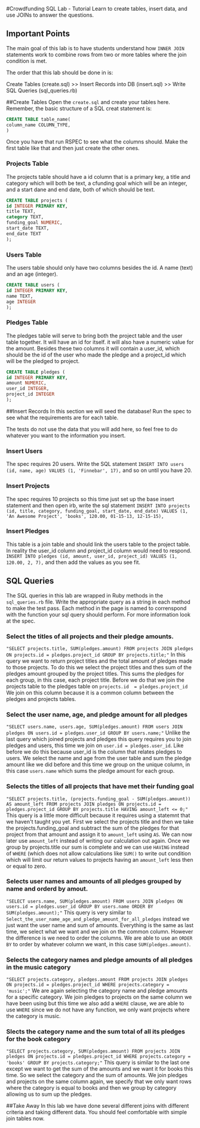 #Crowdfunding SQL Lab - Tutorial 
Learn to create tables, insert data, and use JOINs to answer the questions.

## Important Points
The main goal of this lab is to have students understand how `INNER JOIN` statements work to combine rows from two or more tables where the join condition is met. 

The order that this lab should be done in is:

Create Tables (create.sql) >> Insert Records into DB (insert.sql) >> Write SQL Queries (sql_queries.rb)

##Create Tables
Open the `create.sql` and create your tables here.
Remember, the basic structure of a SQL creat statement is:
```SQL
CREATE TABLE table_name(
column_name COLUMN_TYPE,
)
```

Once you have that run RSPEC to see what the columns should. Make the first table like that and then just create the other ones.
### Projects Table
The projects table should have a id column that is a primary key, a title and category which will both be text, a cfunding goal which will be an integer, and a start dane and end date, both of which should be text. 
```SQL
CREATE TABLE projects (
id INTEGER PRIMARY KEY,
title TEXT,
category TEXT,
funding_goal NUMERIC,
start_date TEXT,
end_date TEXT
);
```

### Users Table
The users table should only have two columns besides the id. A name (text) and an age (integer). 
```SQL
CREATE TABLE users (
id INTEGER PRIMARY KEY,
name TEXT,
age INTEGER
);
```

### Pledges Table
The pledges table will serve to bring both the project table and the user table together. It will have an id for itself. it will also have a numeric value for the amount. Besides these two columns it will contain a user_id, which should be the id of the user who made the pledge and a project_id which will be the pledged to project. 
```SQL
CREATE TABLE pledges (
id INTEGER PRIMARY KEY,
amount NUMERIC,
user_id INTEGER,
project_id INTEGER
);
```

##Insert Records
In this section we will seed the database! Run the spec to see what the requirements are for each table. 

The tests do not use the data that you will add here, so feel free to do whatever you want to the information you insert. 
### Insert Users
The spec requires 20 users. Write the SQL statement `INSERT INTO users (id, name, age) VALUES (1, 'Finnebar', 17),` and so on until you have 20. 
### Insert Projects
The spec requires 10 projects so this time just set up the base insert statement and then open irb, write the sql statement `INSERT INTO projects (id, title, category, funding_goal, start_date, end_date) VALUES (1, 'An Awesome Project', 'books', 120.00, 01-15-13, 12-15-15),`
### Insert Pledges
This table is a join table and should link the users table to the project table. In reality the user_id column and project_id column would need to respond. 
`INSERT INTO pledges (id, amount, user_id, project_id) VALUES (1, 120.00, 2, 7),` and then add the values as you see fit. 

## SQL Queries
The SQL queries in this lab are wrapped in Ruby methods in the `sql_queries.rb` file. 
Write the appropriate query as a string in each method to make the test pass. Each method in the page is named to correnspond with the function your sql query should perform. For more information look at the spec.
### Select the titles of all projects and their pledge amounts.
```"SELECT projects.title, SUM(pledges.amount) FROM projects JOIN pledges ON projects.id = pledges.project_id GROUP BY projects.title;"```
In this query we want to return project titles and the total amount of pledges made to those projects.  To do this we select the project titles and thes sum of the pledges amount grouped by the project titles. This sums the pledges for each group, in this case, each project title. Before we do that we join the projects table to the pledges table on `projects.id  = pledges.project_id` We join on this column because it is a common column between the pledges and projects tables.

### Select the user name, age, and pledge amount for all pledges 
 ```"SELECT users.name, users.age, SUM(pledges.amount) FROM users JOIN pledges ON users.id = pledges.user_id GROUP BY users.name;"```
Unlike the last query which joined projects and pledges this query requires you to join pledges and users, this time we join on `user.id = pledges.user_id`. Like before we do this because user_id is the column that relates pledges to users. We select the name and age from the user table and sum the pledge amount like we did before and this time we group on the unique column, in this case `users.name` which sums the pledge amount for each group.  
### Selects the titles of all projects that have met their funding goal

```"SELECT projects.title, (projects.funding_goal - SUM(pledges.amount)) AS amount_left FROM projects JOIN pledges ON projects.id = pledges.project_id GROUP BY projects.title HAVING amount_left <= 0;"```
This query is a little more difficult because it requires using a statemnt that we haven't taught you yet. First we select the projects title and then we take the projects.funding_goal and subtract the sum of the pledges for that project from that amount and assign it to `amount_left` using `AS`. We can now later use `amount_left` instead of writing our calculation out again. Once we group by projects.title our sum is complete and we can use `HAVING` instead of `WHERE` (which does not allow calculations like `SUM()` to write out condition which will limit our return values to projects having an `amount_left` less then or equal to zero. 

### Selects user names and amounts of all pledges grouped by name and orderd by amout. 
```"SELECT users.name, SUM(pledges.amount) FROM users JOIN pledges ON users.id = pledges.user_id GROUP BY users.name ORDER BY SUM(pledges.amount);"```
This query is very similar to `Select_the_user_name_age_and_pledge_amount_for_all_pledges` instead we just want the user name and sum of amounts. Everything is the same as last time, we select what we want and we join on the common column. However the difference is we need to order the columns. We are able to use an `ORDER BY` to order by whatever column we want, in this case `SUM(pledges.amount)`.

### Selects the category names and pledge amounts of all pledges in the music category
`"SELECT projects.category, pledges.amount FROM projects JOIN pledges ON projects.id = pledges.project_id WHERE projects.category = 'music';"`
We are again selecting the category name and pledge amounts for a specific category. We join pledges to projects on the same column we have been using but this time we also add a `WHERE` clause, we are able to use `WHERE` since we do not have any function, we only want projects where the category is music.

### Slects the category name and the sum total of all its pledges for the book category

  ```"SELECT projects.category, SUM(pledges.amount) FROM projects JOIN pledges ON projects.id = pledges.project_id WHERE projects.category = 'books' GROUP BY projects.category;"```
This query is similar to the last one except we want to get the sum of the amounts and we want it for books this time. So we select the category and the sum of amounts. We join pledges and projects on the same column again, we specify that we only want rows where the category is equal to books and then we group by category allowing us to sum up the pledges. 

##Take Away
In this lab we have done several different joins with different criteria and taking different data. You should feel comfortable with simple join tables now. 
